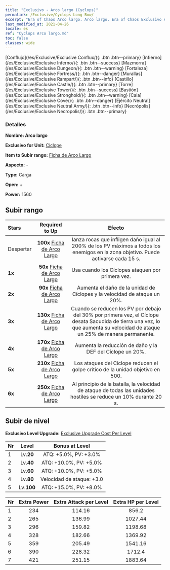 ```yaml
---
title: "Exclusivo - Arco largo (Cyclops)"
permalink: /Exclusive/Cyclops Long Bow/
excerpt: "Era of Chaos Arco largo. Arco largo. Era of Chaos Exclusivo Arco largo. Cíclope Exclusivo."
last_modified_at: 2021-04-26
locale: es
ref: "Cyclops Arco largo.md"
toc: false
classes: wide
---
```

 [Conflujo](/es/Exclusive/Exclusive Conflux/){: .btn .btn--primary} [Infierno](/es/Exclusive/Exclusive Inferno/){: .btn .btn--success} [Mazmorra](/es/Exclusive/Exclusive Dungeon/){: .btn .btn--warning} [Fortaleza](/es/Exclusive/Exclusive Fortress/){: .btn .btn--danger} [Murallas](/es/Exclusive/Exclusive Rampart/){: .btn .btn--info} [Castillo](/es/Exclusive/Exclusive Castle/){: .btn .btn--primary} [Torre](/es/Exclusive/Exclusive Tower/){: .btn .btn--success} [Bastión](/es/Exclusive/Exclusive Stronghold/){: .btn .btn--warning} [Cala](/es/Exclusive/Exclusive Cove/){: .btn .btn--danger} [Ejército Neutral](/es/Exclusive/Exclusive Neutral Army/){: .btn .btn--info} [Necrópolis](/es/Exclusive/Exclusive Necropolis/){: .btn .btn--primary} 

### Detalles
 **Nombre: Arco largo** 

 **Exclusivo for Unit:** [Cíclope](/es/units/Cyclops/) 

 **Item to Subir rango:** [Ficha de Arco Largo](/ItemsES/con_914/)

 **Aspecto:** -

 **Type:** Carga

 **Open:** +

 **Power:** 1560

## Subir rango

  |     Stars    |  Required to Up | Efecto |
  |:-------------|:---------------:|:---------------:|
  |  Despertar  | **100x** [Ficha de Arco Largo](/ItemsES/con_914/) | <Lanzamiento de pedruscos> lanza rocas que infligen daño igual al 200% de los PV máximos a todos los enemigos en la zona objetivo. Puede activarse cada 15 s. |
  | **1x** <i class="fas fa-star"/> | **50x** [Ficha de Arco Largo](/ItemsES/con_914/) | Usa <Lanzamiento de pedruscos> cuando los Cíclopes ataquen por primera vez. |
  | **2x** <i class="fas fa-star"/> | **90x** [Ficha de Arco Largo](/ItemsES/con_914/) | Aumenta el daño de la unidad de Cíclopes y la velocidad de ataque un 20%. |
  | **3x** <i class="fas fa-star"/> | **130x** [Ficha de Arco Largo](/ItemsES/con_914/) | Cuando se reducen los PV por debajo del 30% por primera vez, el Cíclope desata Sacudida de tierra una vez, lo que aumenta su velocidad de ataque un 25% de manera permanente. |
  | **4x** <i class="fas fa-star"/> | **170x** [Ficha de Arco Largo](/ItemsES/con_914/) | Aumenta la reducción de daño y la DEF del Cíclope un 20%. |
  | **5x** <i class="fas fa-star"/> | **210x** [Ficha de Arco Largo](/ItemsES/con_914/) | Los ataques del Cíclope reducen el golpe crítico de la unidad objetivo en 500. |
  | **6x** <i class="fas fa-star"/> | **250x** [Ficha de Arco Largo](/ItemsES/con_914/) | <Misfortune Stare> Al principio de la batalla, la velocidad de ataque de todas las unidades hostiles se reduce un 10% durante 20 s. |


## Subir de nivel
 **Exclusivo Level Upgrade:** [Exclusive Upgrade Cost Per Level](/Exclusive/ExclusiveUpgradeCostPerLevel/)

  |  Nr  |   Level  | Bonus at Level |
  |:-----|:--------:|:--------------:|
  | 1 | Lv.**20** | ATQ: +5.0%, PV: +3.0% |
  | 2 | Lv.**40** | ATQ: +10.0%, PV: +5.0% |
  | 3 | Lv.**60** | ATQ: +10.0%, PV: +5.0% |
  | 4 | Lv.**80** | Velocidad de ataque: +3.0 |
  | 5 | Lv.**100** | ATQ: +15.0%, PV: +8.0% |


  |  Nr  |  Extra Power | Extra Attack per Level | Extra HP per Level |
  |:-----|:--------:|:--------:|:--------:|
  | 1 | 234 | 114.16 | 856.2 |
  | 2 | 265 | 136.99 | 1027.44 |
  | 3 | 296 | 159.82 | 1198.68 |
  | 4 | 328 | 182.66 | 1369.92 |
  | 5 | 359 | 205.49 | 1541.16 |
  | 6 | 390 | 228.32 | 1712.4 |
  | 7 | 421 | 251.15 | 1883.64 |


